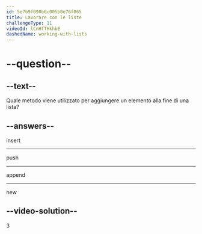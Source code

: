 ```yaml
---
id: 5e7b9f090b6c005b0e76f065
title: Lavorare con le liste
challengeType: 11
videoId: lCnHfTHkhbE
dashedName: working-with-lists
---
```


# --question--

## --text--

Quale metodo viene utilizzato per aggiungere un elemento alla fine di una lista?

## --answers--

insert

---

push

---

append

---

new

## --video-solution--

3

